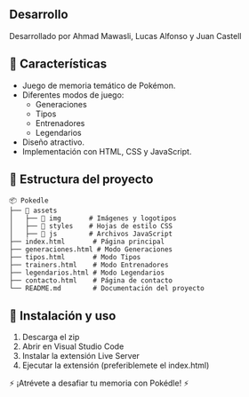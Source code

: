 ## Desarrollo
Desarrollado por Ahmad Mawasli, Lucas Alfonso y Juan Castell

## 🚀 Características
- Juego de memoria temático de Pokémon.
- Diferentes modos de juego:
  - Generaciones
  - Tipos
  - Entrenadores
  - Legendarios
- Diseño atractivo.
- Implementación con HTML, CSS y JavaScript.

## 📂 Estructura del proyecto
```
📦 Pokedle
├── 📂 assets
│   ├── 📂 img       # Imágenes y logotipos
│   ├── 📂 styles    # Hojas de estilo CSS
│   ├── 📂 js        # Archivos JavaScript
├── index.html       # Página principal
├── generaciones.html # Modo Generaciones
├── tipos.html       # Modo Tipos
├── trainers.html    # Modo Entrenadores
├── legendarios.html # Modo Legendarios
├── contacto.html    # Página de contacto
└── README.md        # Documentación del proyecto
```

## 📜 Instalación y uso
1. Descarga el zip
2. Abrir en Visual Studio Code
3. Instalar la extensión Live Server
4. Ejecutar la extensión (preferiblemete el index.html)

⚡ ¡Atrévete a desafiar tu memoria con Pokédle! ⚡
